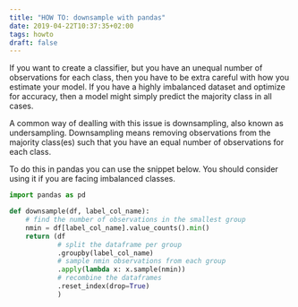 ```yaml
---
title: "HOW TO: downsample with pandas"
date: 2019-04-22T10:37:35+02:00
tags: howto
draft: false
---
```


If you want to create a classifier, but you have an unequal number of observations for each class, then you have to be extra careful with how you estimate your model. If you have a highly imbalanced dataset and optimize for accuracy, then a model might simply predict the majority class in all cases.

A common way of dealling with this issue is downsampling, also known as undersampling.
Downsampling means removing observations from the majority class(es) such that you have an equal number of observations for each class.

To do this in pandas you can use the snippet below.
You should consider using it if you are facing imbalanced classes.

```python
import pandas as pd

def downsample(df, label_col_name):
    # find the number of observations in the smallest group
    nmin = df[label_col_name].value_counts().min()
    return (df
            # split the dataframe per group
            .groupby(label_col_name)
            # sample nmin observations from each group
            .apply(lambda x: x.sample(nmin))
            # recombine the dataframes 
            .reset_index(drop=True)
            )
```

